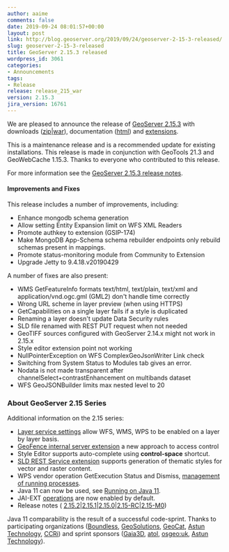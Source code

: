 ```yaml
---
author: aaime
comments: false
date: 2019-09-24 08:01:57+00:00
layout: post
link: http://blog.geoserver.org/2019/09/24/geoserver-2-15-3-released/
slug: geoserver-2-15-3-released
title: GeoServer 2.15.3 released
wordpress_id: 3061
categories:
- Announcements
tags:
- Release
release: release_215_war
version: 2.15.3
jira_version: 16761
---
```





We are pleased to announce the release of [GeoServer 2.15.3](http://geoserver.org/release/2.15.3/) with downloads ([zip](https://sourceforge.net/projects/geoserver/files/GeoServer/2.15.3/geoserver-2.15.3-bin.zip/download)|[war](https://sourceforge.net/projects/geoserver/files/GeoServer/2.15.3/geoserver-2.15.3-war.zip/download)), documentation ([html](https://sourceforge.net/projects/geoserver/files/GeoServer/2.15.3/geoserver-2.15.3-htmldoc.zip/download)) and [extensions](https://sourceforge.net/projects/geoserver/files/GeoServer/2.15.3/extensions/).







This is a maintenance release and is a recommended update for existing installations. This release is made in conjunction with GeoTools 21.3 and GeoWebCache 1.15.3. Thanks to everyone who contributed to this release.







For more information see the [GeoServer 2.15.3 release notes](https://osgeo-org.atlassian.net/secure/ReleaseNote.jspa?projectId=10000&version=16761).







#### Improvements and Fixes







This release includes a number of improvements, including:







  * Enhance mongodb schema generation
  * Allow setting Entity Expansion limit on WFS XML Readers
  * Promote authkey to extension (GSIP-174)
  * Make MongoDB App-Schema schema rebuilder endpoints only rebuild schemas present in mappings.
  * Promote status-monitoring module from Community to Extension
  * Upgrade Jetty to 9.4.18.v20190429






A number of fixes are also present:







  * WMS GetFeatureInfo formats text/html, text/plain, text/xml and application/vnd.ogc.gml (GML2) don't handle time correctly
  * Wrong URL scheme in layer preview (when using HTTPS)
  * GetCapabilities on a single layer fails if a style is duplicated
  * Renaming a layer doesn't update Data Security rules
  * SLD file renamed with REST PUT request when not needed
  * GeoTIFF sources configured with GeoServer 2.14.x might not work in 2.15.x
  * Style editor extension point not working
  * NullPointerException on WFS ComplexGeoJsonWriter Link check
  * Switching from System Status to Modules tab gives an error.
  * Nodata is not made transparent after channelSelect+contrastEnhancement on multibands dataset
  * WFS GeoJSONBuilder limits max nested level to 20






### About GeoServer 2.15 Series







Additional information on the 2.15 series:







  * [Layer service settings](https://docs.geoserver.org/latest/en/user/data/webadmin/layers.html#services-settings) allow WFS, WMS, WPS to be enabled on a layer by layer basis.
  * [GeoFence internal server extension](https://docs.geoserver.org/latest/en/user/extensions/geofence-server/index.html) a new approach to access control
  * Style Editor supports auto-complete using **control-space** shortcut.
  * [SLD REST Service extension](https://docs.geoserver.org/latest/en/user/extensions/sldservice/index.html) supports generation of thematic styles for vector and raster content.
  * WPS vendor operation GetExecution Status and Dismiss, [management of running processes](https://docs.geoserver.org/latest/en/user/services/wps/operations.html).
  * Java 11 can now be used, see [Running on Java 11](https://docs.geoserver.org/latest/en/user/production/java.html#running-on-java-11).
  * JAI-EXT [operations](https://docs.geoserver.org/latest/en/user/configuration/image_processing/index.html#jai-ext) are now enabled by default.
  * Release notes ( [2.15.2](https://osgeo-org.atlassian.net/secure/ReleaseNote.jspa?projectId=10000&version=16757)|[2.15.1](https://osgeo-org.atlassian.net/secure/ReleaseNote.jspa?projectId=10000&version=16753)|[2.15.0](https://osgeo-org.atlassian.net/jira/secure/ReleaseNote.jspa?projectId=10000&version=16736)|[2.15-RC](https://osgeo-org.atlassian.net/jira/secure/ReleaseNote.jspa?projectId=10000&version=16740)|[2.15-M0](https://osgeo-org.atlassian.net/jira/secure/ReleaseNote.jspa?projectId=10000&version=16746))






Java 11 comparability is the result of a successful code-sprint. Thanks to participating organizations ([Boundless](http://boundlessgeo.com/), [GeoSolutions](https://www.geo-solutions.it/), [GeoCat](https://www.geocat.net/), [Astun Technology](https://astuntechnology.com/), [CCRi](https://www.ccri.com/)) and sprint sponsors ([Gaia3D](http://www.gaia3d.com/), [atol](https://www.atolcd.com/), [osgeo:uk](https://uk.osgeo.org/), [Astun Technology](https://astuntechnology.com/)).



